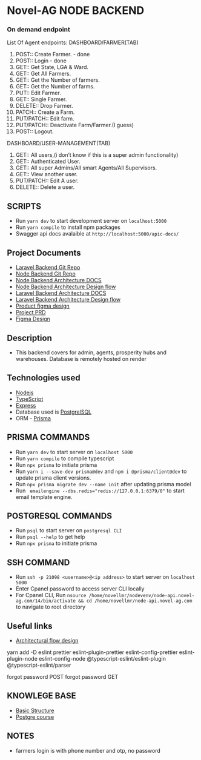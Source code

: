 # Novel-AG NODE BACKEND

### On demand endpoint
List Of Agent endpoints:
DASHBOARD/FARMER(TAB)
 1. POST:: Create Farmer. - done
 2. POST:: Login - done
 3. GET:: Get State, LGA & Ward.
 4. GET:: Get All Farmers.
 5. GET:: Get the Number of farmers.
 6. GET:: Get the Number of farms.
 7. PUT:: Edit Farmer.
 8. GET:: Single Farmer.
 9. DELETE:: Drop Farmer.
 10. PATCH:: Create a Farm.
 11. PUT/PATCH:: Edit farm.
 12. PUT/PATCH:: Deactivate Farm/Farmer.(I guess) 
 13. POST:: Logout.
 
 DASHBOARD/USER-MANAGEMENT(TAB)
 1. GET:: All users,(i don’t know if this is a super admin functionality)
 2. GET:: Authenticated User.
 3. GET:: All super Admins/All smart Agents/All Supervisors.
4. GET:: View another user.
5. PUT/PATCH:: Edit A user.
6. DELETE:: Delete a user.


## SCRIPTS
- Run `yarn dev` to start development server on `localhost:5000`
- Run `yarn compile` to install npm packages 
- Swagger api docs avalaible at `http://localhost:5000/apic-docs/`

## Project Documents
- [Laravel Backend Git Repo](https://github.com/farmzoneAfrica/novelag-backend-laravel)
- [Node Backend Git Repo](https://github.com/farmzoneAfrica/novel-ag_nodejs-backend)
- [Node Backend Architecture DOCS](https://docs.google.com/document/d/1o2uLy9BA9Yc57XKeMF2nVCALDkjJWe77/edit)
- [Node Backend Architecture Design flow](https://www.figma.com/file/hE7ScAVxcm89YdVl4KChFH/NOVEL-AG---Architectural-Flow-(Copy)?node-id=107-906&t=RksMuW7sZpOMCw8P-0)
- [Laravel Backend Architecture DOCS]()
- [Laravel Backend Architecture Design flow](https://www.figma.com/file/AaotjepvjFYeakLuc45gBc/NOVEL-AG---Architectural-Flow?node-id=0-1&t=2i8hHbTVFFLejqFe-0)
- [Product figma design](https://www.figma.com/file/1kcasSQ5fhD8SzcpsJRYfj/Novel-AG-Product?node-id=31-1370&t=1ErRkkydf9KI8Xcd-0)
- [Project PRD](https://docs.google.com/document/d/1lhtOI0dCOpxuPP0Xul52QdipjiUnPFV9AK47cimLidY/edit)
- [Figma Design](https://www.figma.com/file/1kcasSQ5fhD8SzcpsJRYfj/Novel-AG-Product?node-id=0-1&t=eHjkXUL2wuJ6dKLO-0)
## Description
- This backend covers for admin, agents, prosperity hubs and warehouses. Database is remotely hosted on render

## Technologies used
- [Nodejs](https://nodejs.org/en/) 
- [TypeScript](https://www.typescriptlang.org/docs/) 
- [Express](https://expressjs.com/) 
- Database used is [PostgrelSQL](https://www.postgresql.org/)
- ORM - [Prisma](http://prisma.io/)


## PRISMA COMMANDS
- Run `yarn dev` to start server on `localhost 5000`
- Run `yarn compile` to compile typescript
- Run `npx prisma` to initiate prisma
- Run `yarn i --save-dev prisma@dev` and  `npm i @prisma/client@dev` to update prisma client versions.
- Run `npx prisma migrate dev --name init` after updating prisma model 
- Run ` emailengine --dbs.redis="redis://127.0.0.1:6379/0"` to start email template engine. 
## POSTGRESQL COMMANDS
- Run `psql` to start server on `postgresql CLI`
- Run `psql --help` to get help
- Run `npx prisma` to initiate prisma

## SSH COMMAND
- Run `ssh -p 21098 <username>@<ip address>` to start server on `localhost 5000`
- Enter Cpanel password to access server CLI locally
- For Cpanel CLI, Run `nsource /home/novellmr/nodevenv/node-api.novel-ag.com/14/bin/activate && cd /home/novellmr/node-api.novel-ag.com` to navigate to root directory


## Useful links
- [Architectural flow design](https://www.figma.com/file/hE7ScAVxcm89YdVl4KChFH/NOVEL-AG---Architectural-Flow-(Copy)?node-id=107%3A906&t=aFli1Iz6SZQkxSmF-0)

yarn add -D eslint prettier eslint-plugin-prettier eslint-config-prettier eslint-plugin-node eslint-config-node @typescript-eslint/eslint-plugin @typescript-eslint/parser

forgot password POST
forgot password GET

## KNOWLEGE BASE
- [Basic Structure](https://codevoweb.com/crud-api-node-prisma-postgresql-reset-password/#:~:text=To%20reset%20the%20password%2C%20the,token%20to%20the%20user's%20email.)
- [Postgre course](https://www.youtube.com/watch?v=qw--VYLpxG4&t=14295s)


## NOTES
- farmers login is with phone number and otp, no password